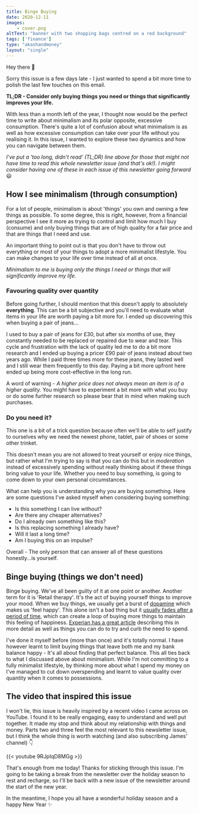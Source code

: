 ```yaml
---
title: Binge Buying
date: 2020-12-11
images: 
    - cover.png
altText: "banner with two shopping bags centred on a red background"
tags: ['finance']
type: "akashandmoney"
layout: "single"
---
```


Hey there 👋

Sorry this issue is a few days late - I just wanted to spend a bit more time to polish the last few touches on this email.

**TL;DR - Consider only buying things you need or things that significantly improves your life.**

With less than a month left of the year, I thought now would be the perfect time to write about minimalism and its polar opposite, excessive consumption. There's quite a lot of confusion about what minimalism is as well as how excessive consumption can take over your life without you realising it. In this issue, I wanted to explore these two dynamics and how you can navigate between them. 

*I've put a 'too long, didn't read' (TL;DR) line above for those that might not have time to read this whole newsletter issue (and that's ok!). I might consider having one of these in each issue of this newsletter going forward* 😃

## How I see minimalism (through consumption)

For a lot of people, minimalism is about 'things' you own and owning a few things as possible. To some degree, this is right, however, from a financial perspective I see it more as trying to control and limit how much I buy (consume) and only buying things that are of high quality for a fair price and that are things that I need and use. 

An important thing to point out is that you don't have to throw out everything or most of your things to adopt a more minimalist lifestyle. You can make changes to your life over time instead of all at once. 

*Minimalism to me is buying only the things I need or things that will significantly improve my life.*

### Favouring quality over quantity

Before going further, I should mention that this doesn't apply to absolutely **everything**. This can be a bit subjective and you'll need to evaluate what items in your life are worth paying a bit more for. I ended up discovering this when buying a pair of jeans...

I used to buy a pair of jeans for £30, but after six months of use, they constantly needed to be replaced or repaired due to wear and tear. This cycle and frustration with the lack of quality led me to do a bit more research and I ended up buying a pricer £90 pair of jeans instead about two years ago. While I paid three times more for these jeans, they lasted well and I still wear them frequently to this day. Paying a bit more upfront here ended up being more cost-effective in the long run.

A word of warning - *A higher price does not always mean an item is of a higher quality.* You might have to experiment a bit more with what you buy or do some further research so please bear that in mind when making such purchases.

### Do you need it?

This one is a bit of a trick question because often we'll be able to self justify to ourselves why we need the newest phone, tablet, pair of shoes or some other trinket. 

This doesn't mean you are not allowed to treat yourself or enjoy nice things, but rather what I'm trying to say is that you can do this but in *moderation* instead of excessively spending without really thinking about if these things bring value to your life. Whether you need to buy something, is going to come down to your own personal circumstances.

What can help you is understanding why you are buying something. 
Here are some questions I've asked myself when considering buying something:

* Is this something I can live without?
* Are there any cheaper alternatives? 
* Do I already own something like this?
* Is this replacing something I already have?
* Will it last a long time? 
* Am I buying this on an impulse?

Overall - The only person that can answer all of these questions honestly...is yourself.

## Binge buying (things we don't need)

Binge buying. We've all been guilty of it at one point or another. Another term for it is 'Retail therapy'. It's the act of buying yourself things to improve your mood. When we buy things, we usually get a burst of [dopamine](https://simple.wikipedia.org/wiki/Dopamine) which makes us 'feel happy'. This alone isn't a bad thing but it [usually fades after a period of time](https://www.bbc.com/worklife/article/20161123-shopping-a-sale-gives-you-the-same-feeling-as-getting-high), which can create a loop of buying more things to maintain this feeling of happiness. [Experian has a great article](https://www.experian.com/blogs/news/about/retail-therapy/) describing this in more detail as well as things you can do to try and curb the need to spend. 

I've done it myself before (more than once) and it's totally normal. I have however learnt to limit buying things that leave both me and my bank balance happy - It's all about finding that perfect balance. This all ties back to what I discussed above about minimalism. While I'm not committing to a fully minimalist lifestyle, by thinking more about what I spend my money on I've managed to cut down overspending and learnt to value quality over quantity when it comes to possessions.

## The video that inspired this issue

I won't lie, this issue is heavily inspired by a recent video I came across on YouTube. I found it to be really engaging, easy to understand and well put together. It made my stop and think about my relationship with things and money. Parts two and three feel the most relevant to this newsletter issue, but I think the whole thing is worth watching (and also subscribing James' channel) 👇

{{< youtube 9RJpIqD8MGg >}}

That's enough from me today! Thanks for sticking through this issue. I'm going to be taking a break from the newsletter over the holiday season to rest and recharge, so I'll be back with a new issue of the newsletter around the start of the new year. 

In the meantime, I hope you all have a wonderful holiday season and a happy New Year ✨